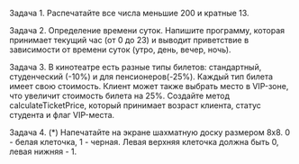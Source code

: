 Задача 1. Распечатайте все числа меньшие 200 и кратные 13.

Задача 2. Определение времени суток. Напишите программу,
которая принимает текущий час (от 0 до 23) и выводит приветствие
в зависимости от времени суток (утро, день, вечер, ночь).

Задача 3. В кинотеатре есть разные типы билетов:
стандартный, студенческий (-10%) и для пенсионеров(-25%).
Каждый тип билета имеет свою стоимость.
Клиент может также выбрать место в VIP-зоне, что увеличит стоимость билета на 25%.
Создайте метод calculateTicketPrice, который принимает возраст клиента,
статус студента и флаг VIP-места.

Задача 4. (*) Напечатайте на экране шахматную доску размером 8х8.
0 - белая клеточка, 1 - черная.
Левая верхняя клеточка должна быть 0, левая нижняя - 1.